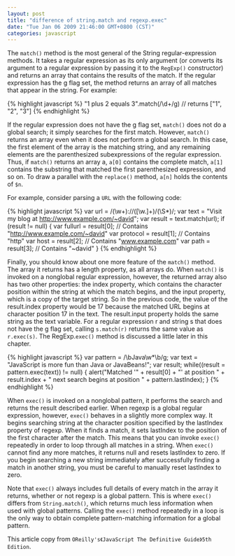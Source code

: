```yaml
---
layout: post
title: "difference of string.match and regexp.exec"
date: "Tue Jan 06 2009 21:46:00 GMT+0800 (CST)"
categories: javascript
---
```


The `match()` method is the most general of the String regular-expression methods. It takes a regular expression as its only argument (or converts its argument to a regular expression by passing it to the `RegExp()` constructor) and returns an array that contains the results of the match. If the regular expression has the g flag set, the method returns an array of all matches that appear in the string. For example:

{% highlight javascript %}
"1 plus 2 equals 3".match(/\d+/g)  // returns ["1", "2", "3"]
{% endhighlight %}

If the regular expression does not have the g flag set, `match()` does not do a global search; it simply searches for the first match. However, `match()` returns an array even when it does not perform a global search. In this case, the first element of the array is the matching string, and any remaining elements are the parenthesized subexpressions of the regular expression. Thus, if `match()` returns an array a, `a[0]` contains the complete match, `a[1]` contains the substring that matched the first parenthesized expression, and so on. To draw a parallel with the `replace()` method, `a[n]` holds the contents of `$n`.

For example, consider parsing a `URL` with the following code:

{% highlight javascript %}
var url = /(\w+):\/\/([\w.]+)\/(\S*)/;
var text = "Visit my blog at http://www.example.com/~david";
var result = text.match(url);
if (result != null) {
    var fullurl = result[0];   // Contains "http://www.example.com/~david"
    var protocol = result[1];  // Contains "http"
    var host = result[2];      // Contains "www.example.com"
    var path = result[3];      // Contains "~david"
}
{% endhighlight %}

Finally, you should know about one more feature of the `match()` method. The array it returns has a length property, as all arrays do. When `match()` is invoked on a nonglobal regular expression, however, the returned array also has two other properties: the index property, which contains the character position within the string at which the match begins, and the input property, which is a copy of the target string. So in the previous code, the value of the result.index property would be 17 because the matched URL begins at character position 17 in the text. The result.input property holds the same string as the text variable. For a regular expression r and string s that does not have the g flag set, calling `s.match(r)` returns the same value as `r.exec(s)`. The RegExp.`exec()` method is discussed a little later in this chapter.

{% highlight javascript %}
var pattern = /\bJava\w*\b/g;
var text = "JavaScript is more fun than Java or JavaBeans!";
var result;
while((result = pattern.exec(text)) != null) {
    alert("Matched '" + result[0] +
          "' at position " + result.index +
          " next search begins at position " + pattern.lastIndex);
}
{% endhighlight %}

When `exec()` is invoked on a nonglobal pattern, it performs the search and returns the result described earlier. When regexp is a global regular expression, however, `exec()` behaves in a slightly more complex way. It begins searching string at the character position specified by the lastIndex property of regexp. When it finds a match, it sets lastIndex to the position of the first character after the match. This means that you can invoke `exec()` repeatedly in order to loop through all matches in a string. When `exec()` cannot find any more matches, it returns null and resets lastIndex to zero. If you begin searching a new string immediately after successfully finding a match in another string, you must be careful to manually reset lastIndex to zero.

Note that `exec()` always includes full details of every match in the array it returns, whether or not regexp is a global pattern. This is where `exec()` differs from `String.match()`, which returns much less information when used with global patterns. Calling the `exec()` method repeatedly in a loop is the only way to obtain complete pattern-matching information for a global pattern.

This article copy from `OReilly's《JavaScript The Definitive Guide》5th Edition`.
